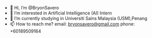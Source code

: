 - 👋 Hi, I’m @BryonSavero
- 👀 I’m interested in Artificial Intelligence (AI) Intern 
- 🌱 I’m currently studying in Universiti Sains Malaysia (USM),Penang
- 📫 How to reach me? 
email: bryonsavero@gmail.com
phone: +60189509164
<!---
BryonSavero/BryonSavero is a ✨ special ✨ repository because its `README.md` (this file) appears on your GitHub profile.
You can click the Preview link to take a look at your changes.
--->
